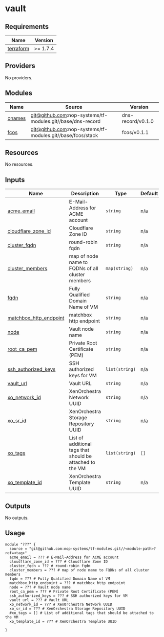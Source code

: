 # vault

<!-- BEGIN_TF_DOCS -->
## Requirements

| Name | Version |
|------|---------|
| <a name="requirement_terraform"></a> [terraform](#requirement\_terraform) | >= 1.7.4 |

## Providers

No providers.

## Modules

| Name | Source | Version |
|------|--------|---------|
| <a name="module_cnames"></a> [cnames](#module\_cnames) | git@github.com:nop-systems/tf-modules.git//base/dns-record | dns-record/v0.1.0 |
| <a name="module_fcos"></a> [fcos](#module\_fcos) | git@github.com:nop-systems/tf-modules.git//base/fcos/stack | fcos/v0.1.1 |

## Resources

No resources.

## Inputs

| Name | Description | Type | Default | Required |
|------|-------------|------|---------|:--------:|
| <a name="input_acme_email"></a> [acme\_email](#input\_acme\_email) | E-Mail-Address for ACME account | `string` | n/a | yes |
| <a name="input_cloudflare_zone_id"></a> [cloudflare\_zone\_id](#input\_cloudflare\_zone\_id) | Cloudflare Zone ID | `string` | n/a | yes |
| <a name="input_cluster_fqdn"></a> [cluster\_fqdn](#input\_cluster\_fqdn) | round-robin fqdn | `string` | n/a | yes |
| <a name="input_cluster_members"></a> [cluster\_members](#input\_cluster\_members) | map of node name to FQDNs of all cluster members | `map(string)` | n/a | yes |
| <a name="input_fqdn"></a> [fqdn](#input\_fqdn) | Fully Qualified Domain Name of VM | `string` | n/a | yes |
| <a name="input_matchbox_http_endpoint"></a> [matchbox\_http\_endpoint](#input\_matchbox\_http\_endpoint) | matchbox http endpoint | `string` | n/a | yes |
| <a name="input_node"></a> [node](#input\_node) | Vault node name | `string` | n/a | yes |
| <a name="input_root_ca_pem"></a> [root\_ca\_pem](#input\_root\_ca\_pem) | Private Root Certificate (PEM) | `string` | n/a | yes |
| <a name="input_ssh_authorized_keys"></a> [ssh\_authorized\_keys](#input\_ssh\_authorized\_keys) | SSH authorized keys for VM | `list(string)` | n/a | yes |
| <a name="input_vault_url"></a> [vault\_url](#input\_vault\_url) | Vault URL | `string` | n/a | yes |
| <a name="input_xo_network_id"></a> [xo\_network\_id](#input\_xo\_network\_id) | XenOrchestra Network UUID | `string` | n/a | yes |
| <a name="input_xo_sr_id"></a> [xo\_sr\_id](#input\_xo\_sr\_id) | XenOrchestra Storage Repository UUID | `string` | n/a | yes |
| <a name="input_xo_tags"></a> [xo\_tags](#input\_xo\_tags) | List of additional tags that should be attached to the VM | `list(string)` | `[]` | no |
| <a name="input_xo_template_id"></a> [xo\_template\_id](#input\_xo\_template\_id) | XenOrchestra Template UUID | `string` | n/a | yes |

## Outputs

No outputs.

## Usage

```hcl
module "???" {
  source = "git@github.com:nop-systems/tf-modules.git//<module-path>?ref=<tag>"
  acme_email = ??? # E-Mail-Address for ACME account
  cloudflare_zone_id = ??? # Cloudflare Zone ID
  cluster_fqdn = ??? # round-robin fqdn
  cluster_members = ??? # map of node name to FQDNs of all cluster members
  fqdn = ??? # Fully Qualified Domain Name of VM
  matchbox_http_endpoint = ??? # matchbox http endpoint
  node = ??? # Vault node name
  root_ca_pem = ??? # Private Root Certificate (PEM)
  ssh_authorized_keys = ??? # SSH authorized keys for VM
  vault_url = ??? # Vault URL
  xo_network_id = ??? # XenOrchestra Network UUID
  xo_sr_id = ??? # XenOrchestra Storage Repository UUID
  #xo_tags = [] # List of additional tags that should be attached to the VM
  xo_template_id = ??? # XenOrchestra Template UUID
  
}
```
<!-- END_TF_DOCS -->
